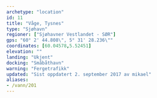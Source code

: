```yaml
---
archetype: "location"
id: 11
title: "Våge, Tysnes"
type: "Sjøhavn"
regioner: ["Sjøhavner Vestlandet - SØR"]
gps: "60° 2' 44.808\", 5° 31' 28.236\""
coordinates: [60.04578,5.52451]
elevation: ""
landing: "Ukjent"
docking: "Småbåthavn"
warning: "Fergetrafikk"
updated: "Sist oppdatert 2. september 2017 av mikael"
aliases:
- /vann/201
---
```



